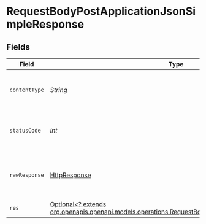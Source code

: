 # RequestBodyPostApplicationJsonSimpleResponse


## Fields

| Field                                                                                                                                                                    | Type                                                                                                                                                                     | Required                                                                                                                                                                 | Description                                                                                                                                                              |
| ------------------------------------------------------------------------------------------------------------------------------------------------------------------------ | ------------------------------------------------------------------------------------------------------------------------------------------------------------------------ | ------------------------------------------------------------------------------------------------------------------------------------------------------------------------ | ------------------------------------------------------------------------------------------------------------------------------------------------------------------------ |
| `contentType`                                                                                                                                                            | *String*                                                                                                                                                                 | :heavy_check_mark:                                                                                                                                                       | HTTP response content type for this operation                                                                                                                            |
| `statusCode`                                                                                                                                                             | *int*                                                                                                                                                                    | :heavy_check_mark:                                                                                                                                                       | HTTP response status code for this operation                                                                                                                             |
| `rawResponse`                                                                                                                                                            | [HttpResponse<InputStream>](https://docs.oracle.com/en/java/javase/11/docs/api/java.net.http/java/net/http/HttpResponse.html)                                            | :heavy_check_mark:                                                                                                                                                       | Raw HTTP response; suitable for custom response parsing                                                                                                                  |
| `res`                                                                                                                                                                    | [Optional<? extends org.openapis.openapi.models.operations.RequestBodyPostApplicationJsonSimpleRes>](../../models/operations/RequestBodyPostApplicationJsonSimpleRes.md) | :heavy_minus_sign:                                                                                                                                                       | OK                                                                                                                                                                       |